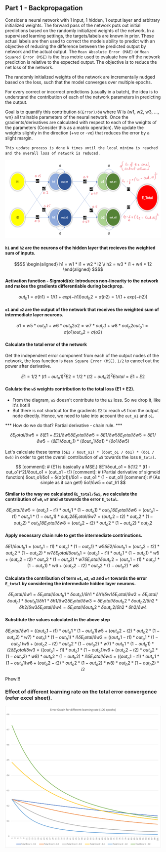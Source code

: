 ## Part 1 - Backpropagation

Consider a neural network with 1 input, 1 hidden, 1 output layer and arbitrary initialized weights.
The forward pass of the network puts out initial predictions based on the randomly initialized weights of the network.
In a supervised learning settings, the targets/labels are known in prior. These actual labels are then used to correct the models ability to predict with an objective of reducing the difference between the predicted output by network and the actual output. The `Mean Absolute Error (MAE)` or `Mean Squared Error (MSE)` is the loss metric used to evaluate how off the network prediction is relative to the expected output. 
The objective is to reduce the net loss of the network. 

The randomly initialized weights of the network are incrementally nudged based on the loss, such that the model converges over multiple epochs.

For every correct or incorrect predictions (usually in a batch), the idea is to understand the contribution of each of the network parameters in predicting the output. 

Goal is to quantify this contribution
`δ(Error)/δW` where W is {w1, w2, w3, ..., wn} all trainable parameters of the neural network.
Once the gradients/derivatives are calculated with respect to each of the weights of the parameters (Consider this as a matrix operation). We update the weights slightly in the direction (+ve or -ve) that reduces the error by a slight margin.

`This update process is done N times until the local minima is reached and the overall loss of network is reduced.`


![image info](images/nn.png)

#### `h1` and `h2` are the neurons of the hidden layer that recieves the weighted sum of inputs.
```math
$$
\begin{aligned}
h1 = w1 * i1 + w2 * i2 \\
h2 = w3 * i1 + w4 * 12    
\end{aligned}
$$
```

#### Activation function - Sigmoid(σ): Introduces non-linearity to the network and makes the gradients differentiable during backprop.
```math
out_h1 = σ(h1) = 1 / (1 + exp(-h1))
out_h2 = σ(h2) = 1 / (1 + exp(-h2))
```

#### `o1` and `o2` are the output of the network that receives the weighted sum of intermediate layer neurons.
```math
o1 = w5 * out_h1 + w6 * out_h2
o2 = w7 * out_h1 + w8 * out_h2
out_o1 = σ(o1)
out_o2 = σ(o2)
```

#### Calculate the total error of the network
Get the independent error component from each of the output nodes of the network, the loss function is `Mean Square Error (MSE)`. `1/2` to cancel out the power after derivative.
```math
E1 = 1/2 * (t1 - out_o1)^2
E2 = 1/2 * (t2 - out_o2)^2
E total = E1 + E2
```


#### Calulate the `w5` weights contribution to the total loss (E1 + E2).

-   From the diagram, `w5` doesn't contribute to the `E2` loss. So we drop it, like it's hot!!!
-   But there is not shortcut for the gradients `E2` to reach `w5` from the output node directly. Hence, we need to take into account the `out_o1` and `o1`.

*** How do we do that? Partial derivative - chain rule. ***

```math
δE_total/δw5 = δ(E1 + E2)/δw5
δE_total/δw5 = δE1/δw5
δE_total/δw5 = δE1/δw5 = (δE1 / δout_o1) * (δout_o1 / δo1) * (δo1 / δw5)
```

Let's calculate these terms `(δE1 / δout_o1) * (δout_o1 / δo1) * (δo1 / δw5)` in order to get the overall contribution of `w5` towards the loss `E_total`.

```math

[comment]: # (E1 is basically a MSE.)
δE1/δout_o1 = δ(1/2 * (t1 - out_o1)^2)/δout_o1 = (out_o1 - t1)

[comment]: # (Partial derivative of sigmoid function)
δout_o1/δo1 = δ(σ(o1))/δo1 = out_o1 * (1 - out_o1)

[comment]: # (As simple as it can get!)
δo1/δw5 = out_h1

```

#### Similar to the way we calculated `δE_total/δw5`, we calculate the contribution of `w6`, `w7` and `w8` towards the error `E_total`.
```math
δE_total/δw5 = (out_o1 - t1) * out_o1 * (1 - out_o1) * out_h1
δE_total/δw6 = (out_o1 - t1) * out_o1 * (1 - out_o1) * out_h2
δE_total/δw7 = (out_o2 - t2) * out_o2 * (1 - out_o2) * out_h1
δE_total/δw8 = (out_o2 - t2) * out_o2 * (1 - out_o2) * out_h2	
```

#### Apply necessary chain rule to get the intermediate contrinutions.
```math
δE1/δout_h1 = (out_o1 - t1) * out_o1 * (1 - out_o1) * w5
δE2/δout_h1 = (out_o2 - t2) * out_o2 * (1 - out_o2) * w7
δE_total/δout_h1 = (out_o1 - t1) * out_o1 * (1 -out_o1) * w5 + (out_o2 - t2) * out_o2 * (1 - out_o2) * w7
δE_total/δout_h2 = (out_o1 - t1) * out_o1 * (1 -out_o1) * w6 + (out_o2 - t2) * out_o2 * (1 - out_o2) * w8		
```																	
#### Calculate the contribution of term `w1`, `w2`, `w3` and `w4` towards the error `E_total` by considering the intermediate hidden layer neurons.
```math
δE_total/δw1 = δE_total/δout_h1 * δout_h1/δh1 * δh1/δw1
δE_total/δw2 = δE_total/δout_h1 * δout_h1/δh1 * δh1/δw2
δE_total/δw3 = δE_total/δout_h2 * δout_h2/δh2 * δh2/δw3																				
δE_total/δw4 = δE_total/δout_h2 * δout_h2/δh2 * δh2/δw4																				
```

#### Substitute the values calculated in the above step
```math
δE_total/δw1 = ((out_o1 - t1) * out_o1 * (1 - out_o1) w5 + (out_o2 - t2) * out_o2 * (1 - out_o2) * w7) * out_h1 * (1 - out_h1) * i1
δE_total/δw2 = ((out_o1 - t1) * out_o1 * (1 - out_o1) w5 + (out_o2 - t2) * out_o2 * (1 - out_o2) * w7) * out_h1 * (1 - out_h1) * i2
δE_total/δw3 = ((out_o1 - t1) * out_o1 * (1 - out_o1) w6 + (out_o2 - t2) * out_o2 * (1 - out_o2) * w8) * out_h2 * (1 - out_h2) * i1
δE_total/δw4 = ((out_o1 - t1) * out_o1 * (1 - out_o1) w6 + (out_o2 - t2) * out_o2 * (1 - out_o2) * w8) * out_h2 * (1 - out_h2) * i2
```

Phew!!!

### Effect of different learning rate on the total error convergence (refer excel sheet).


<img src="images/learning_rate.png" alt="drawing" width="1024"/>
